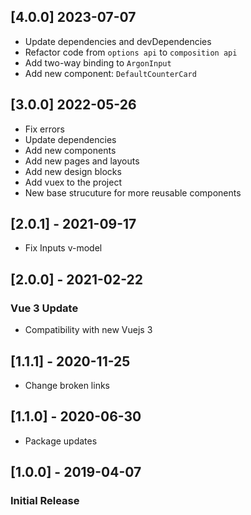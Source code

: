 ## [4.0.0] 2023-07-07

- Update dependencies and devDependencies
- Refactor code from `options api` to `composition api`
- Add two-way binding to `ArgonInput`
- Add new component: `DefaultCounterCard`

## [3.0.0] 2022-05-26

- Fix errors
- Update dependencies
- Add new components
- Add new pages and layouts
- Add new design blocks
- Add vuex to the project
- New base strucuture for more reusable components

## [2.0.1] - 2021-09-17

- Fix Inputs v-model

## [2.0.0] - 2021-02-22

### Vue 3 Update

- Compatibility with new Vuejs 3

## [1.1.1] - 2020-11-25

- Change broken links

## [1.1.0] - 2020-06-30

- Package updates

## [1.0.0] - 2019-04-07

### Initial Release
